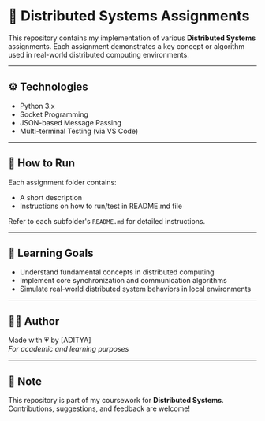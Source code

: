 # 📡 Distributed Systems Assignments

This repository contains my implementation of various **Distributed Systems** assignments. Each assignment demonstrates a key concept or algorithm used in real-world distributed computing environments.

---


## ⚙️ Technologies

- Python 3.x
- Socket Programming
- JSON-based Message Passing
- Multi-terminal Testing (via VS Code)

---

## 🚀 How to Run

Each assignment folder contains:
- A short description
- Instructions on how to run/test in README.md file

Refer to each subfolder's `README.md` for detailed instructions.

---

## 🧠 Learning Goals

- Understand fundamental concepts in distributed computing
- Implement core synchronization and communication algorithms
- Simulate real-world distributed system behaviors in local environments

---

## 🧑‍💻 Author

Made with 💗 by [ADITYA]  
*For academic and learning purposes*

---

## 📌 Note

This repository is part of my coursework for **Distributed Systems**. Contributions, suggestions, and feedback are welcome!

